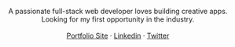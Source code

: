 <p align="center">
A passionate full-stack web developer loves building creative apps.
<br>
Looking for my first opportunity in the industry.
<br>
<br>
<a href="https://dafnapundak.github.io/portfolio/">Portfolio Site</a>
 · <a href="https://www.linkedin.com/in/dafna-pundak-b7425219b/">Linkedin</a>
 · <a href="https://twitter.com/DafnaPundak">Twitter</a>
<br>
<br>
</p>

